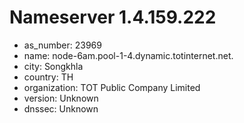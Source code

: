 # Nameserver 1.4.159.222

* as_number: 23969
* name: node-6am.pool-1-4.dynamic.totinternet.net.
* city: Songkhla
* country: TH
* organization: TOT Public Company Limited
* version: Unknown
* dnssec: Unknown
